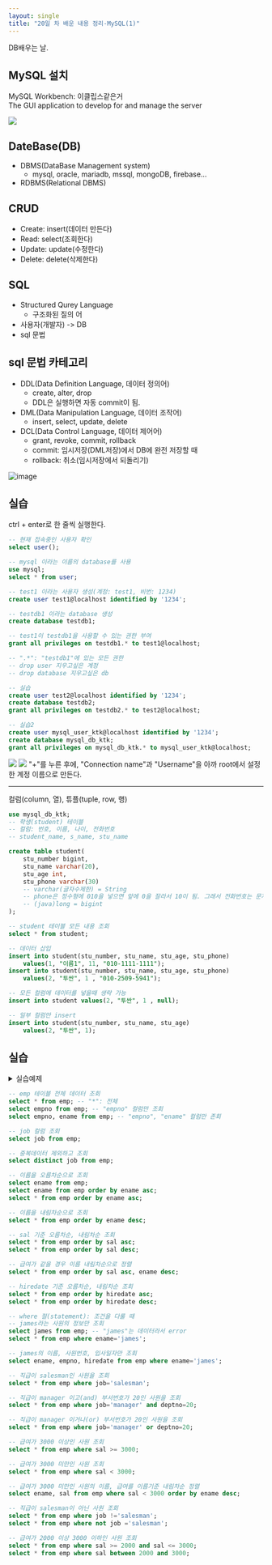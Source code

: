 ```yaml
---
layout: single
title: "20일 차 배운 내용 정리-MySQL(1)"
---
```

DB배우는 날.

## MySQL 설치
MySQL Workbench: 이클립스같은거\
The GUI application to develop for and manage the server

<img src="..\assets\images\Untitled-2022-04-14-2220.svg">

## DateBase(DB)

- DBMS(DataBase Management system)
  - mysql, oracle, mariadb, mssql, mongoDB, firebase...
- RDBMS(Relational DBMS)

## CRUD

- Create: insert(데이터 만든다)
- Read: select(조회한다)
- Update: update(수정한다)
- Delete: delete(삭제한다)

## SQL

- Structured Qurey Language
  - 구조화된 질의 어
- 사용자(개발자) -> DB
- sql 문법

## sql 문법 카테고리

- DDL(Data Definition Language, 데이터 정의어)
  - create, alter, drop
  - DDL은 실행하면 자동 commit이 됨.
- DML(Data Manipulation Language, 데이터 조작어)
  - insert, select, update, delete
- DCL(Data Control Language, 데이터 제어어)
  - grant, revoke, commit, rollback
  - commit: 임시저장(DML저장)에서 DB에 완전 저장할 때
  - rollback: 취소(임시저장에서 되돌리기)

![image](https://user-images.githubusercontent.com/101805304/163300134-b21dd88a-73ff-45a5-949a-0627ca620fef.png)

## 실습

ctrl + enter로 한 줄씩 실행한다.

```sql
-- 현재 접속중인 사용자 확인
select user();

-- mysql 이라는 이름의 database를 사용
use mysql; 
select * from user;

-- test1 이라는 사용자 생성(계정: test1, 비번: 1234)
create user test1@localhost identified by '1234';

-- testdb1 이라는 database 생성
create database testdb1;

-- test1이 testdb1을 사용할 수 있는 권한 부여
grant all privileges on testdb1.* to test1@localhost;

-- ".*": "testdb1"에 있는 모든 권한
-- drop user 지우고싶은 계정
-- drop database 지우고싶은 db

-- 실습
create user test2@localhost identified by '1234';
create database testdb2;
grant all privileges on testdb2.* to test2@localhost;

-- 실습2
create user mysql_user_ktk@localhost identified by '1234';
create database mysql_db_ktk;
grant all privileges on mysql_db_ktk.* to mysql_user_ktk@localhost;  
```

<img src="../assets/images/2022-04-14 113125.png">
<img src="../assets/images/2022-04-14 113134.png">
"+"를 누른 후에, "Connection name"과 "Username"을 아까 root에서 설정한 계정 이름으로 만든다.

---

컬럼(column, 열), 튜플(tuple, row, 행)

```sql
use mysql_db_ktk;
-- 학생(student) 테이블
-- 컬럼: 번호, 이름, 나이, 전화번호
-- student_name, s_name, stu_name

create table student(
    stu_number bigint,
    stu_name varchar(20),
    stu_age int,
    stu_phone varchar(30)
    -- varchar(글자수제한) = String
    -- phone은 정수형에 010을 넣으면 앞에 0을 잘라서 10이 됨. 그래서 전화번호는 문자형으로 함.
    -- (java)long = bigint
);

-- student 테이블 모든 내용 조회
select * from student;

-- 데이터 삽입
insert into student(stu_number, stu_name, stu_age, stu_phone)
	values(1, "이름1", 11, "010-1111-1111");
insert into student(stu_number, stu_name, stu_age, stu_phone)
	values(2, "투싼", 1 , "010-2509-5941");

-- 모든 컬럼에 데이터를 넣을때 생략 가능
insert into student values(2, "투싼", 1 , null);

-- 일부 컬럼만 insert
insert into student(stu_number, stu_name, stu_age)
	values(2, "투싼", 1);
```

## 실습

<details>
<summary>실습예제</summary>
<div markdown ="1">

```sql
drop table dept;
drop table emp;
drop table bonus;
drop table salgrade;

CREATE TABLE dept (
    deptno INT,
    dname VARCHAR(14),
    loc VARCHAR(13)
);


CREATE TABLE emp (
    empno INT,
    ename VARCHAR(10),
    job VARCHAR(9),
    mgr INT,
    hiredate DATE,
    sal INT,
    comm INT,
    deptno INT
);


CREATE TABLE bonus (
    ename VARCHAR(10),
    job VARCHAR(9),
    sal INT,
    comm INT
);


CREATE TABLE salgrade (
    grade INT,
    losal INT,
    hisal INT
);
    

INSERT INTO DEPT VALUES	(10,'ACCOUNTING','NEW YORK');
INSERT INTO DEPT VALUES (20,'RESEARCH','DALLAS');
INSERT INTO DEPT VALUES (30,'SALES','CHICAGO');
INSERT INTO DEPT VALUES	(40,'OPERATIONS','BOSTON');    

INSERT INTO EMP VALUES (7369,'SMITH','CLERK',7902, str_to_date('17-12-1980','%d-%m-%Y'),800,NULL,20);
INSERT INTO EMP VALUES (7499,'ALLEN','SALESMAN',7698,str_to_date('20-2-1981','%d-%m-%Y'),1600,300,30);
INSERT INTO EMP VALUES (7521,'WARD','SALESMAN',7698,str_to_date('22-2-1981','%d-%m-%Y'),1250,500,30);
INSERT INTO EMP VALUES (7566,'JONES','MANAGER',7839,str_to_date('2-4-1981','%d-%m-%Y'),2975,NULL,20);
INSERT INTO EMP VALUES (7654,'MARTIN','SALESMAN',7698,str_to_date('28-9-1981','%d-%m-%Y'),1250,1400,30);
INSERT INTO EMP VALUES (7698,'BLAKE','MANAGER',7839,str_to_date('1-5-1981','%d-%m-%Y'),2850,NULL,30);
INSERT INTO EMP VALUES (7782,'CLARK','MANAGER',7839,str_to_date('9-6-1981','%d-%m-%Y'),2450,NULL,10);
INSERT INTO EMP VALUES (7788,'SCOTT','ANALYST',7566,str_to_date('13-7-87','%d-%m-%Y'),3000,NULL,20);
INSERT INTO EMP VALUES (7839,'KING','PRESIDENT',NULL,str_to_date('17-11-1981','%d-%m-%Y'),5000,NULL,10);
INSERT INTO EMP VALUES (7844,'TURNER','SALESMAN',7698,str_to_date('8-9-1981','%d-%m-%Y'),1500,0,30);
INSERT INTO EMP VALUES (7876,'ADAMS','CLERK',7788,str_to_date('13-7-87','%d-%m-%Y'),1100,NULL,20);
INSERT INTO EMP VALUES (7900,'JAMES','CLERK',7698,str_to_date('3-12-1981','%d-%m-%Y'),950,NULL,30);
INSERT INTO EMP VALUES (7902,'FORD','ANALYST',7566,str_to_date('3-12-1981','%d-%m-%Y'),3000,NULL,20);
INSERT INTO EMP VALUES (7934,'MILLER','CLERK',7782,str_to_date('23-1-1982','%d-%m-%Y'),1300,NULL,10);
		 
INSERT INTO SALGRADE VALUES (1,700,1200);
INSERT INTO SALGRADE VALUES (2,1201,1400);
INSERT INTO SALGRADE VALUES (3,1401,2000);
INSERT INTO SALGRADE VALUES (4,2001,3000);
INSERT INTO SALGRADE VALUES (5,3001,9999);
    
select * from emp;
select * from bonus;
select * from salgrade;
select * from dept;
```

</div>
</details>

```sql
-- emp 테이블 전체 데이터 조회
select * from emp; -- "*": 전체
select empno from emp; -- "empno" 컬럼만 조회
select empno, ename from emp; -- "empno", "ename" 컬럼만 존회

-- job 컬럼 조회
select job from emp;

-- 중복데이터 제외하고 조회
select distinct job from emp;

-- 이름을 오름차순으로 조회
select ename from emp;
select ename from emp order by ename asc;
select * from emp order by ename asc;

-- 이름을 내림차순으로 조회 
select * from emp order by ename desc;

-- sal 기준 오름차순, 내림차순 조회
select * from emp order by sal asc;
select * from emp order by sal desc;

-- 급여가 같을 경우 이름 내림차순으로 정렬
select * from emp order by sal asc, ename desc;

-- hiredate 기준 오름차순, 내림차순 조회
select * from emp order by hiredate asc;
select * from emp order by hiredate desc;

-- where 절(statement): 조건을 다룰 때
-- james라는 사원의 정보만 조회
select james from emp; -- "james"는 데이터라서 error
select * from emp where ename='james';

-- james의 이름, 사원번호, 입사일자만 조회
select ename, empno, hiredate from emp where ename='james';

-- 직급이 salesman인 사원을 조회
select * from emp where job='salesman';

-- 직급이 manager 이고(and) 부서번호가 20인 사원을 조회
select * from emp where job='manager' and deptno=20;

-- 직급이 manager 이거나(or) 부서번호가 20인 사원을 조회
select * from emp where job='manager' or deptno=20;

-- 급여가 3000 이상인 사원 조회
select * from emp where sal >= 3000;

-- 급여가 3000 미만인 사원 조회
select * from emp where sal < 3000;

-- 급여가 3000 미만인 사원의 이름, 급여를 이름기준 내림차순 정렬
select ename, sal from emp where sal < 3000 order by ename desc;

-- 직급이 salesman이 아닌 사원 조회
select * from emp where job !='salesman';
select * from emp where not job ='salesman';

-- 급여가 2000 이상 3000 이하인 사원 조회
select * from emp where sal >= 2000 and sal <= 3000;
select * from emp where sal between 2000 and 3000;
```

